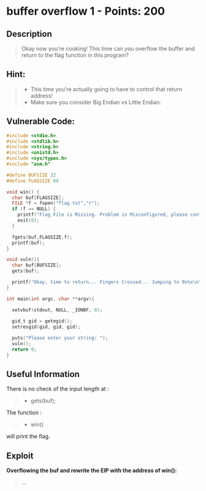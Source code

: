 buffer overflow 1 - Points: 200 
===========

## Description

>Okay now you're cooking! This time can you overflow the buffer and return to the flag function in this program?

## Hint:

> * This time you're actually going to have to control that return address!
> * Make sure you consider Big Endian vs Little Endian.

## Vulnerable Code:

```c
#include <stdio.h>
#include <stdlib.h>
#include <string.h>
#include <unistd.h>
#include <sys/types.h>
#include "asm.h"

#define BUFSIZE 32
#define FLAGSIZE 64

void win() {
  char buf[FLAGSIZE];
  FILE *f = fopen("flag.txt","r");
  if (f == NULL) {
    printf("Flag File is Missing. Problem is Misconfigured, please contact an Admin if you are running this on the shell server.\n");
    exit(0);
  }

  fgets(buf,FLAGSIZE,f);
  printf(buf);
}

void vuln(){
  char buf[BUFSIZE];
  gets(buf);

  printf("Okay, time to return... Fingers Crossed... Jumping to 0x%x\n", get_return_address());
}

int main(int argc, char **argv){

  setvbuf(stdout, NULL, _IONBF, 0);
  
  gid_t gid = getegid();
  setresgid(gid, gid, gid);

  puts("Please enter your string: ");
  vuln();
  return 0;
}
```

## Useful Information

There is no check of the input length at :
> * gets(buf);

The function : 
> * win()

will print the flag.

## Exploit


**Overflowing the buf and rewrite the EIP with the address of win():**

> ...      

